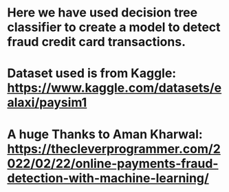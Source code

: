 # Here we have used decision tree classifier to create a model to detect fraud credit card transactions.
# Dataset used is from Kaggle: https://www.kaggle.com/datasets/ealaxi/paysim1

# A huge Thanks to Aman Kharwal: https://thecleverprogrammer.com/2022/02/22/online-payments-fraud-detection-with-machine-learning/
